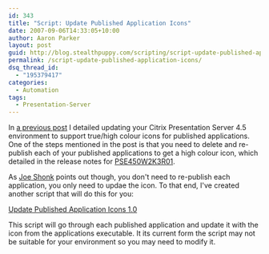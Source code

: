 ```yaml
---
id: 343
title: "Script: Update Published Application Icons"
date: 2007-09-06T14:33:05+10:00
author: Aaron Parker
layout: post
guid: http://blog.stealthpuppy.com/scripting/script-update-published-application-icons
permalink: /script-update-published-application-icons/
dsq_thread_id:
  - "195379417"
categories:
  - Automation
tags:
  - Presentation-Server
---
```

In [a previous post]({{site.baseurl}}/terminal-server/high-colour-icons-for-citrix-presentation-server-applications) I detailed updating your Citrix Presentation Server 4.5 environment to support true/high colour icons for published applications. One of the steps mentioned in the post is that you need to delete and re-publish each of your published applications to get a high colour icon, which detailed in the release notes for [PSE450W2K3R01](http://support.citrix.com/article/CTX112618).

As [Joe Shonk]({{site.baseurl}}/terminal-server/high-colour-icons-for-citrix-presentation-server-applications#comment-3695) points out though, you don't need to re-publish each application, you only need to updae the icon. To that end, I've created another script that will do this for you:

[Update Published Application Icons 1.0]({{site.baseurl}}/unattended/wsf-update-published-application-icons-10)

This script will go through each published application and update it with the icon from the applications executable. It its current form the script may not be suitable for your environment so you may need to modify it.